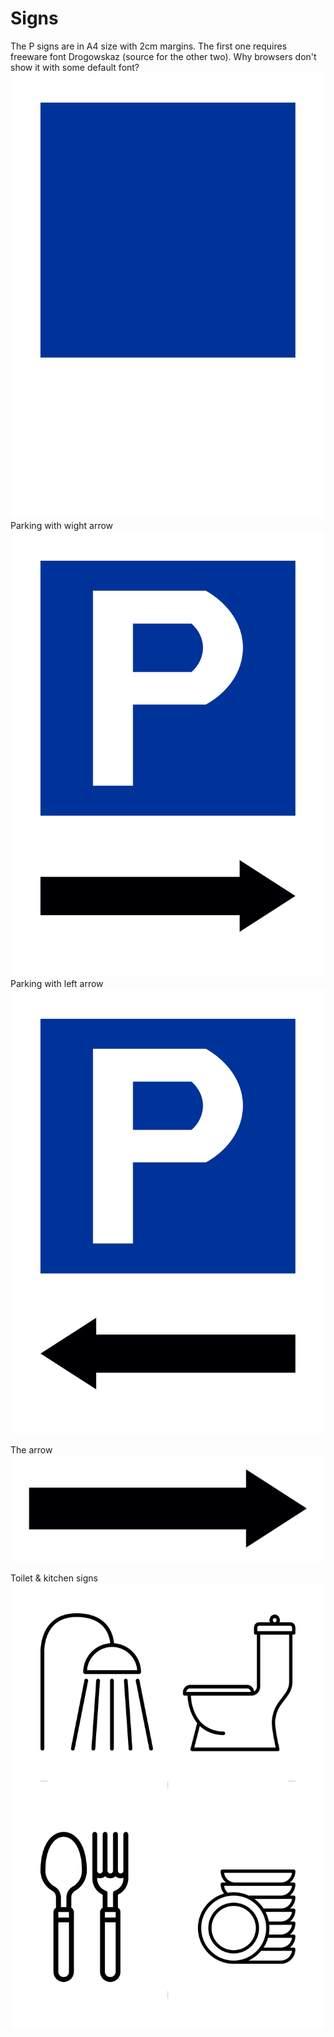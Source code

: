 Signs
===

The P signs are in A4 size with 2cm margins.
The first one requires freeware font Drogowskaz (source for the other two). Why browsers don't show it with some default font?
![Parking](./parking.svg)
Parking with wight arrow
![Parking with wight arrow](./parking-arrow-right.svg)
Parking with left arrow
![Parking with left arrow](./parking-arrow-left.svg)

The arrow
![Arrow](./arrow_bare.svg)

Toilet & kitchen signs
![Toilet / Kitchen](./toilet.svg)
